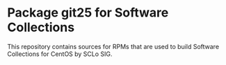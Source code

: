 # Package git25 for Software Collections

This repository contains sources for RPMs that are used
to build Software Collections for CentOS by SCLo SIG.

